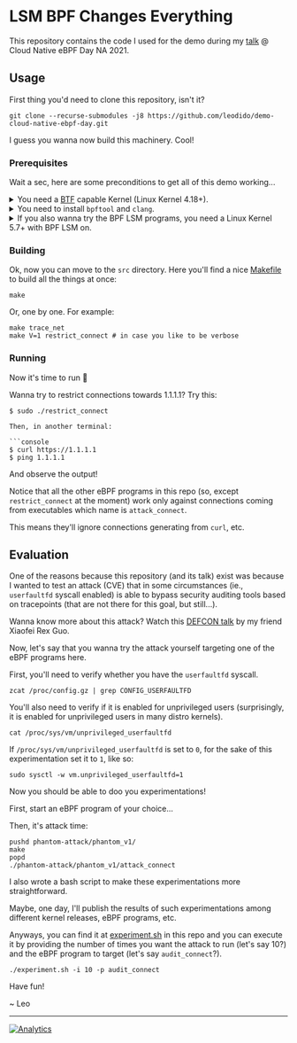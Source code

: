 # LSM BPF Changes Everything

This repository contains the code I used for the demo during my [talk](https://sched.co/mFTQ) @ Cloud Native eBPF Day NA 2021.

## Usage

First thing you'd need to clone this repository, isn't it?

```console
git clone --recurse-submodules -j8 https://github.com/leodido/demo-cloud-native-ebpf-day.git
```

I guess you wanna now build this machinery. Cool!

### Prerequisites

Wait a sec, here are some preconditions to get all of this demo working...

<details>
<summary>You need a <a href="https://www.kernel.org/doc/html/latest/bpf/btf.html">BTF</a> capable Kernel (Linux Kernel 4.18+).</summary>
<p>

To check whether you have a BTF enabled kernel run:

```console
$ zcat /proc/config.gz | grep CONFIG_DEBUG_INFO_BTF=
```

Otherwise, you need to recompile you kernel with `CONFIG_DEBUG_INFO_BTF=y`: it's size will increase of ~1.5MB, not a big deal.
</p>
</details>

<details>
<summary>You need to install <code>bpftool</code> and <code>clang</code>.</summary>
<p>

On ArchLinux this is as easy as running:

```console
$ sudo pacman -S bpf clang
```
</p>
</details>

<details>
<summary>If you also wanna try the BPF LSM programs, you need a Linux Kernel 5.7+ with BPF LSM on.</summary>
<p>

To check whether you have it enabled or not:

```console
$ zcat /proc/config.gz | grep CONFIG_LSM=
```

Check if BPF hooks are enabled for LSM by looking at the output to contain them:

```console
CONFIG_LSM="...,bpf"
```

Remember that BPF hooks for LSM can also be enabled via the `lsm` Kernel boot parameters, so take a look there too.

Also check your Kernel supports [BPF LSM instrumentation](https://github.com/torvalds/linux/blob/5d6ab0bb408ffdaac585982faa9ec8c7d5cc349f/kernel/bpf/Kconfig#L77) with:

```console
$ zcat /proc/config.gz | grep CONFIG_BPF_LSM=
```
</p>
</details>

### Building

Ok, now you can move to the `src` directory. Here you'll find a nice [Makefile](./src/Makefile) to build all the things at once:

```console
make
```

Or, one by one. For example:

```console
make trace_net
make V=1 restrict_connect # in case you like to be verbose
```

### Running

Now it's time to run 🏃

Wanna try to restrict connections towards 1.1.1.1? Try this:

```console
$ sudo ./restrict_connect

Then, in another terminal:

```console
$ curl https://1.1.1.1
$ ping 1.1.1.1
```

And observe the output!

Notice that all the other eBPF programs in this repo (so, except `restrict_connect` at the moment)
work only against connections coming from executables which name is `attack_connect`.

This means they'll ignore connections generating from `curl`, etc.

## Evaluation

One of the reasons because this repository (and its talk) exist was because I wanted to test an attack (CVE)
that in some circumstances (ie., `userfaultfd` syscall enabled) is able to bypass security auditing tools
based on tracepoints (that are not there for this goal, but still...).

Wanna know more about this attack? Watch this [DEFCON talk](https://youtu.be/yaAdM8pWKG8) by my friend Xiaofei Rex Guo.

Now, let's say that you wanna try the attack yourself targeting one of the eBPF programs here.

First, you'll need to verify whether you have the `userfaultfd` syscall.

```console
zcat /proc/config.gz | grep CONFIG_USERFAULTFD
```

You'll also need to verify if it is enabled for unprivileged users
(surprisingly, it is enabled for unprivileged users in many distro kernels).

```console
cat /proc/sys/vm/unprivileged_userfaultfd
```

If `/proc/sys/vm/unprivileged_userfaultfd` is set to `0`, for the sake of this experimentation set it to `1`, like so:

```console
sudo sysctl -w vm.unprivileged_userfaultfd=1
```

Now you should be able to doo you experimentations!

First, start an eBPF program of your choice...

Then, it's attack time:

```console
pushd phantom-attack/phantom_v1/
make
popd
./phantom-attack/phantom_v1/attack_connect
```

I also wrote a bash script to make these experimentations more straightforward.

Maybe, one day, I'll publish the results of such experimentations among different kernel releases, eBPF programs, etc.

Anyways, you can find it at [experiment.sh](./experiment.sh) in this repo and you can execute it by providing the number of times you want the attack to run (let's say 10?) and the eBPF program to target (let's say `audit_connect`?).

```console
./experiment.sh -i 10 -p audit_connect
```

Have fun!

~
Leo

---

[![Analytics](https://ga-beacon.appspot.com/UA-49657176-1/demo-cloud-native-ebpf-day?flat)](https://github.com/igrigorik/ga-beacon)
